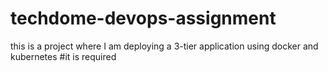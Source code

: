 # techdome-devops-assignment
this is a project where I am deploying a 3-tier application using docker and kubernetes
#it is required